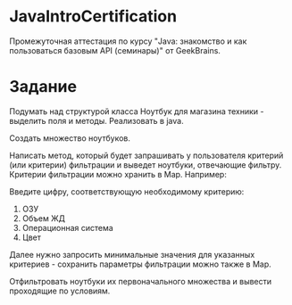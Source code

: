 # JavaIntroCertification
Промежуточная аттестация по курсу "Java: знакомство и как пользоваться базовым API (семинары)" от GeekBrains.

# Задание

Подумать над структурой класса Ноутбук для магазина техники - выделить поля и
методы. Реализовать в java.

Создать множество ноутбуков.

Написать метод, который будет запрашивать у пользователя критерий (или критерии)
фильтрации и выведет ноутбуки, отвечающие фильтру. Критерии фильтрации можно
хранить в Map. Например:

Введите цифру, соответствующую необходимому критерию:
1. ОЗУ
2. Объем ЖД
3. Операционная система
4. Цвет

Далее нужно запросить минимальные значения для указанных критериев - сохранить
параметры фильтрации можно также в Map.

Отфильтровать ноутбуки их первоначального множества и вывести проходящие по
условиям.